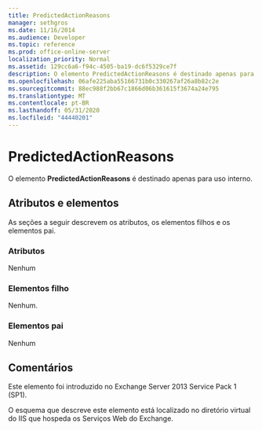 ```yaml
---
title: PredictedActionReasons
manager: sethgros
ms.date: 11/16/2014
ms.audience: Developer
ms.topic: reference
ms.prod: office-online-server
localization_priority: Normal
ms.assetid: 129cc6a6-f94c-4505-ba19-dc6f5329ce7f
description: O elemento PredictedActionReasons é destinado apenas para uso interno.
ms.openlocfilehash: 06afe225aba55166731b0c330267af26a8b82c2e
ms.sourcegitcommit: 88ec988f2bb67c1866d06b361615f3674a24e795
ms.translationtype: MT
ms.contentlocale: pt-BR
ms.lasthandoff: 05/31/2020
ms.locfileid: "44440201"
---
```

# <a name="predictedactionreasons"></a>PredictedActionReasons

O elemento **PredictedActionReasons** é destinado apenas para uso interno. 

## <a name="attributes-and-elements"></a>Atributos e elementos

As seções a seguir descrevem os atributos, os elementos filhos e os elementos pai.
  
### <a name="attributes"></a>Atributos

Nenhum
  
### <a name="child-elements"></a>Elementos filho

Nenhum.
  
### <a name="parent-elements"></a>Elementos pai

Nenhum
  
## <a name="remarks"></a>Comentários

Este elemento foi introduzido no Exchange Server 2013 Service Pack 1 (SP1).
  
O esquema que descreve este elemento está localizado no diretório virtual do IIS que hospeda os Serviços Web do Exchange.
  


